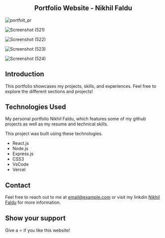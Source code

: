 <h2 align="center">
  Portfolio Website - Nikhil Faldu
</h2>

![portfolt_pr](https://github.com/user-attachments/assets/c9499968-4ca3-422d-8a56-3f6ad9932c7b)

![Screenshot (521)](https://github.com/user-attachments/assets/e5e62d29-960e-4b32-8107-693d60407c7c)

![Screenshot (522)](https://github.com/user-attachments/assets/914f91b8-6225-4b78-acc8-003d694f3ca2)

![Screenshot (523)](https://github.com/user-attachments/assets/3b08052f-9a37-4ae2-8992-5c15fb4c5339)

![Screenshot (524)](https://github.com/user-attachments/assets/8ace5b5a-8d16-4117-a72a-748fc3ccb26f)

## Introduction

This portfolio showcases my projects, skills, and experiences. Feel free to explore the different sections and projects!

## Technologies Used

My personal portfolio Nikhil Faldu, which features some of my github projects as well as my resume and technical skills.<br/>

This project was built using these technologies.
 
- React.js
- Node.js
- Express.js
- CSS3
- VsCode
- Vercel

## Contact

Feel free to reach out to me at [email@example.com](mailto:nikhilfaldu2003@gmail.com) or visit my linkdin <a href="https://www.linkedin.com/in/nikhil-faldu/" target="_blank">Nikhil Faldu</a> for more information.

## Show your support

Give a ⭐ if you like this website!
